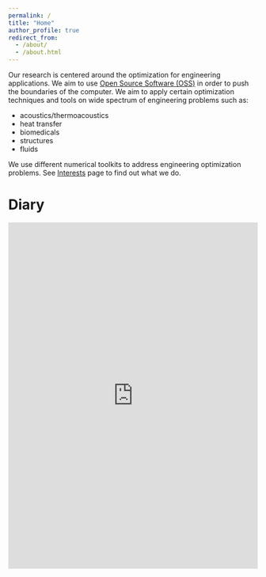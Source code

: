 ```yaml
---
permalink: /
title: "Home"
author_profile: true
redirect_from: 
  - /about/
  - /about.html
---
```


Our research is centered around the optimization for engineering applications. We aim to use [Open Source Software (OSS)](https://en.wikipedia.org/wiki/Open-source_software) in order to push the boundaries of the computer. We aim to apply certain optimization techniques and tools on wide spectrum of engineering problems such as:
* acoustics/thermoacoustics
* heat transfer
* biomedicals
* structures
* fluids

We use different numerical toolkits to address engineering optimization problems. See [Interests](https://ekremekc.github.io/portfolio/) page to find out what we do.

Diary
===

<style>
  .calendar-container {
    width: 100%;
    max-width: 800px; /* Optional: constrain on larger screens */
    margin: 0 auto;
  }

  .calendar-container iframe {
    width: 100%;
    height: 700px; /* or adjust as needed */
    border: 0;
  }

  @media (max-width: 768px) {
    .calendar-container iframe {
      height: 1000px; /* taller on small screens to show more hours */
    }
  }
</style>

<div class="calendar-container">
  <iframe 
    src="https://calendar.google.com/calendar/embed?height=600&wkst=1&ctz=Asia%2FRiyadh&mode=week&showPrint=0&showCalendars=0&hl=en&src=YzQ4OTdhNTM4ZDY5YWFhOTllOGE5M2E2ZDMwODZmYTYwMmVlMzFiOTkzZTMwY2MxNzNiYzQyYjVjNGZlYWQwNEBncm91cC5jYWxlbmRhci5nb29nbGUuY29t&src=ZW4tZ2Iuc2F1ZGlhcmFiaWFuI2hvbGlkYXlAZ3JvdXAudi5jYWxlbmRhci5nb29nbGUuY29t&color=%23d81b60&color=%234285f4" 
    frameborder="0" 
    scrolling="no">
  </iframe>
</div>

<!-- Getting started
======
1. Register a GitHub account if you don't have one and confirm your e-mail (required!)
1. Fork [this repository](https://github.com/academicpages/academicpages.github.io) by clicking the "fork" button in the top right. 
1. Go to the repository's settings (rightmost item in the tabs that start with "Code", should be below "Unwatch"). Rename the repository "[your GitHub username].github.io", which will also be your website's URL.
1. Set site-wide configuration and create content & metadata (see below -- also see [this set of diffs](http://archive.is/3TPas) showing what files were changed to set up [an example site](https://getorg-testacct.github.io) for a user with the username "getorg-testacct")
1. Upload any files (like PDFs, .zip files, etc.) to the files/ directory. They will appear at https://[your GitHub username].github.io/files/example.pdf.  
1. Check status by going to the repository settings, in the "GitHub pages" section

Site-wide configuration
------
The main configuration file for the site is in the base directory in [_config.yml](https://github.com/academicpages/academicpages.github.io/blob/master/_config.yml), which defines the content in the sidebars and other site-wide features. You will need to replace the default variables with ones about yourself and your site's github repository. The configuration file for the top menu is in [_data/navigation.yml](https://github.com/academicpages/academicpages.github.io/blob/master/_data/navigation.yml). For example, if you don't have a portfolio or blog posts, you can remove those items from that navigation.yml file to remove them from the header. 

Create content & metadata
------
For site content, there is one markdown file for each type of content, which are stored in directories like _publications, _talks, _posts, _teaching, or _pages. For example, each talk is a markdown file in the [_talks directory](https://github.com/academicpages/academicpages.github.io/tree/master/_talks). At the top of each markdown file is structured data in YAML about the talk, which the theme will parse to do lots of cool stuff. The same structured data about a talk is used to generate the list of talks on the [Talks page](https://academicpages.github.io/talks), each [individual page](https://academicpages.github.io/talks/2012-03-01-talk-1) for specific talks, the talks section for the [CV page](https://academicpages.github.io/cv), and the [map of places you've given a talk](https://academicpages.github.io/talkmap.html) (if you run this [python file](https://github.com/academicpages/academicpages.github.io/blob/master/talkmap.py) or [Jupyter notebook](https://github.com/academicpages/academicpages.github.io/blob/master/talkmap.ipynb), which creates the HTML for the map based on the contents of the _talks directory).

**Markdown generator**

I have also created [a set of Jupyter notebooks](https://github.com/academicpages/academicpages.github.io/tree/master/markdown_generator
) that converts a CSV containing structured data about talks or presentations into individual markdown files that will be properly formatted for the Academic Pages template. The sample CSVs in that directory are the ones I used to create my own personal website at stuartgeiger.com. My usual workflow is that I keep a spreadsheet of my publications and talks, then run the code in these notebooks to generate the markdown files, then commit and push them to the GitHub repository.

How to edit your site's GitHub repository
------
Many people use a git client to create files on their local computer and then push them to GitHub's servers. If you are not familiar with git, you can directly edit these configuration and markdown files directly in the github.com interface. Navigate to a file (like [this one](https://github.com/academicpages/academicpages.github.io/blob/master/_talks/2012-03-01-talk-1.md) and click the pencil icon in the top right of the content preview (to the right of the "Raw | Blame | History" buttons). You can delete a file by clicking the trashcan icon to the right of the pencil icon. You can also create new files or upload files by navigating to a directory and clicking the "Create new file" or "Upload files" buttons. 

Example: editing a markdown file for a talk
![Editing a markdown file for a talk](/images/editing-talk.png)

For more info
------
More info about configuring Academic Pages can be found in [the guide](https://academicpages.github.io/markdown/). The [guides for the Minimal Mistakes theme](https://mmistakes.github.io/minimal-mistakes/docs/configuration/) (which this theme was forked from) might also be helpful. -->